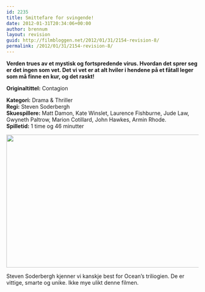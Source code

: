 ```yaml
---
id: 2235
title: Smittefare for svingende!
date: 2012-01-31T20:34:06+00:00
author: brennum
layout: revision
guid: http://filmbloggen.net/2012/01/31/2154-revision-8/
permalink: /2012/01/31/2154-revision-8/
---
```

**Verden trues av et mystisk og fortspredende virus. Hvordan det sprer seg er det ingen som vet. Det vi vet er at alt hviler i hendene på et fåtall leger som må finne en kur, og det raskt!**

**<!--more-->Originaltittel:** Contagion

  
**Kategori:** Drama & Thriller  
**Regi:** Steven Soderbergh  
**Skuespillere:** Matt Damon, Kate Winslet, Laurence Fishburne, Jude Law, Gwyneth Paltrow, Marion Cotillard, John Hawkes, Armin Rhode.  
**Spilletid:** 1 time og 46 minutter

<a href="http://filmbloggen.net/?attachment_id=2229" rel="attachment wp-att-2229"><img class="alignnone size-large wp-image-2229" src="http://filmbloggen.net/wp-content/uploads//2012/01/contagion-still2-620x348.jpg" alt="" width="620" height="348" /></a>

Steven Soderbergh kjenner vi kanskje best for Ocean&#8217;s triliogien. De er vittige, smarte og unike. Ikke mye ulikt denne filmen.